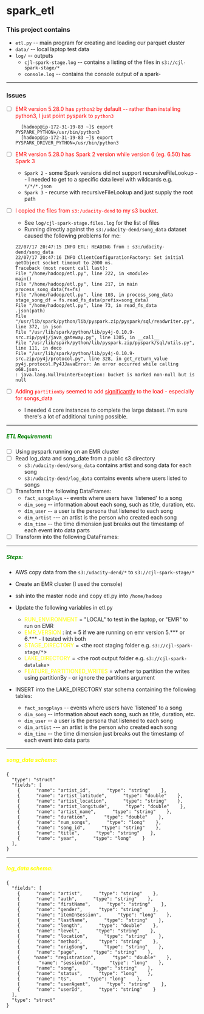 # spark_etl

### This project contains
- `etl.py` -- main program for creating and loading our parquet cluster
- `data/` -- local laptop test data 
- `log/`  -- outputs 
  - `cjl-spark-stage.log` -- contains a listing of the files in `s3://cjl-spark-stage/*`
  - `console.log` -- contains the console output of a spark-

---
### Issues
- [ ] <font color='red'>EMR version 5.28.0 has `python2` by default -- rather than installing python3, I just point pyspark to `python3`</font>
  ```
    [hadoop@ip-172-31-19-83 ~]$ export PYSPARK_PYTHON=/usr/bin/python3
    [hadoop@ip-172-31-19-83 ~]$ export PYSPARK_DRIVER_PYTHON=/usr/bin/python3
  ```

- [ ] <font color='red'>EMR version 5.28.0 has Spark 2 version while version 6 (eg. 6.50) has Spark 3</font>
  - `Spark 2` - some Spark versions did not support recursiveFileLookup -- I needed to get to a specific data level with wildcards e.g. `*/*/*.json`
  - `Spark 3` - recurse with recursiveFileLookup and just supply the root path

- [ ] <font color='red'>I copied the files from `s3:/udacity-dend` to my s3 bucket. </font> 
  - See `log/cjl-spark-stage.files.log` for the list of files</font>
  - Running directly against the `s3:/udacity-dend/song_data` dataset caused the following problems for me:
  ```
  22/07/17 20:47:15 INFO ETL: READING from : s3:/udacity-dend/song_data
  22/07/17 20:47:16 INFO ClientConfigurationFactory: Set initial getObject socket timeout to 2000 ms.
  Traceback (most recent call last):
  File "/home/hadoop/etl.py", line 222, in <module>
  main()
  File "/home/hadoop/etl.py", line 217, in main
  process_song_data(fs=fs)
  File "/home/hadoop/etl.py", line 103, in process_song_data
  stage_song_df = fs.read_fs_data(prefix=song_data)
  File "/home/hadoop/etl.py", line 73, in read_fs_data
  .json(path)
  File "/usr/lib/spark/python/lib/pyspark.zip/pyspark/sql/readwriter.py", line 372, in json
  File "/usr/lib/spark/python/lib/py4j-0.10.9-src.zip/py4j/java_gateway.py", line 1305, in __call__
  File "/usr/lib/spark/python/lib/pyspark.zip/pyspark/sql/utils.py", line 111, in deco
  File "/usr/lib/spark/python/lib/py4j-0.10.9-src.zip/py4j/protocol.py", line 328, in get_return_value
  py4j.protocol.Py4JJavaError: An error occurred while calling o68.json.
  : java.lang.NullPointerException: bucket is marked non-null but is null
  ```
 
- [ ] <font color='red'>Adding `partitionBy` seemed to add <u>significantly</u> to the load - especially for songs_data </font>
  - I needed 4 core instances to complete the large dataset.  I'm sure there's a lot of additional tuning possible.
---
##### <font color='green'>ETL Requirement: </font>
- [ ] Using pyspark running on an EMR cluster<br>
- [ ] Read log_data and song_date from a public s3 directory
  - `s3:/udacity-dend/song_data` contains artist and song data for each song
  - `s3:/udacity-dend/log_data` contains events where users listed to songs<br>
- [ ] Transform t the following DataFrames:
  - `fact_songplays` --  events where users have 'listened' to a song
  - `dim_song` -- information about each song, such as title, duration, etc.
  - `dim_user` -- a user is the persona that listened to each song
  - `dim_artist`  --- an artist is the person who created each song
  - `dim_time` -- the time dimension just breaks out the timestamp of each event into data parts<br>
- [ ] Transform into the following DataFrames:

---
##### <font color='green'>Steps: </font>
- AWS copy data from the `s3:/udacity-dend/*` to `s3://cjl-spark-stage/*`
- Create an EMR cluster (I used the console)
- ssh into the master node and copy etl.py into `/home/hadoop`
- Update the following variables in etl.py
  - <font color='yellow'>RUN_ENVIRONMENT</font> = "LOCAL" to test in the laptop,  or "EMR" to run on EMR
  - <font color='yellow'>EMR_VERSION</font> : int = 5 if we are running on emr version 5.*** or 6.*** - I tested with both
  - <font color='yellow'>STAGE_DIRECTORY</font> = <the root staging folder e.g. `s3://cjl-spark-stage/*`>
  - <font color='yellow'>LAKE_DIRECTORY</font> = <the root output folder e.g. `s3://cjl-spark-datalake`>
  - <font color='yellow'>FEATURE_PARTITIONED_WRITES</font> = whether to partition the writes using partitionBy - or ignore the partitions argument

- INSERT into the LAKE_DIRECTORY star schema containing the following tables:
  - `fact_songplays` --  events where users have 'listened' to a song
  - `dim_song` -- information about each song, such as title, duration, etc.
  - `dim_user` -- a user is the persona that listened to each song
  - `dim_artist`  --- an artist is the person who created each song
  - `dim_time` -- the time dimension just breaks out the timestamp of each event into data parts

---
##### <font color='yellow'>song_data schema:</font>
```
{
  "type": "struct"
  "fields": [
    {      "name": "artist_id",      "type": "string"    },
    {      "name": "artist_latitude",      "type": "double"    },
    {      "name": "artist_location",      "type": "string"    },
    {      "name": "artist_longitude",      "type": "double"    },
    {      "name": "artist_name",      "type": "string"    },
    {      "name": "duration",      "type": "double"    },
    {      "name": "num_songs",      "type": "long"    },
    {      "name": "song_id",      "type": "string"    },
    {      "name": "title",      "type": "string"    },
    {      "name": "year",      "type": "long"    }
  ],
}
```
---
##### <font color='yellow'>log_data schema:</font>
```
{
  "fields": [
    {      "name": "artist",      "type": "string"    },
    {      "name": "auth",      "type": "string"    },
    {      "name": "firstName",      "type": "string"    },
    {      "name": "gender",      "type": "string"    },
    {      "name": "itemInSession",      "type": "long"    },
    {      "name": "lastName",      "type": "string"    },
    {      "name": "length",      "type": "double"    },
    {      "name": "level",      "type": "string"    },
    {      "name": "location",      "type": "string"    },
    {      "name": "method",      "type": "string"    },
    {      "name": "origSong",      "type": "string"    },
    {      "name": "page",      "type": "string"    },
    {     "name": "registration",      "type": "double"    },
    {       "name": "sessionId",      "type": "long"    },
    {      "name": "song",      "type": "string"    },
    {      "name": "status",      "type": "long"    },
    {      "name": "ts",      "type": "long"    },
    {      "name": "userAgent",      "type": "string"    },
    {      "name": "userId",      "type": "string"    }
  ],
  "type": "struct"
}
```


